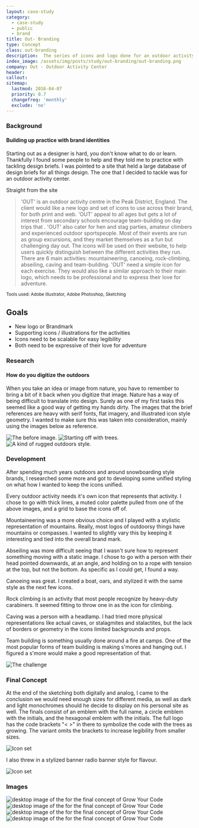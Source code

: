 ```yaml
---
layout: case-study
category:
  - case-study
  - public
  - brand
title: Out- Branding
type: Concept
class: out-branding
description:  The series of icons and logo done for an outdoor activity center. ...
index_image: /assets/img/posts/study/out-branding/out-branding.png
company: Out - Outdoor Activity Center
header:
callout:
sitemap:
  lastmod: 2016-04-07
  priority: 0.7
  changefreq: 'monthly'
  exclude: 'no'
---
```

### Background

#### Building up practice with brand identities

Starting out as a designer is hard, you don't know what to do or learn. Thankfully I found some people to help and they told me to practice with tackling design briefs. I was pointed to a site that held a large database of design briefs for all things design. The one that I decided to tackle was for an outdoor activity center.

Straight from the site
<blockquote>'OUT' is an outdoor activity centre in the Peak District, England. The client would like a new logo and set of icons to use across their brand, for both print and web. 'OUT' appeal to all ages but gets a lot of interest from secondary schools encourage team-building on day trips that . 'OUT' also cater for hen and stag parties, amateur climbers and experienced outdoor sportspeople. Most of their events are run as group excursions, and they market themselves as a fun but challenging day out. The icons will be used on their website, to help users quickly distinguish between the different activities they run. There are 6 main activities: mountaineering, canoeing, rock-climbing, abseiling, caving and team-building. 'OUT' need a simple icon for each exercise. They would also like a similar approach to their main logo, which needs to be professional and to express their love for adventure.</blockquote>

<small>Tools used: Adobe Illustrator, Adobe Photoshop, Sketching</small>

## Goals
* New logo or Brandmark
* Supporting icons / illustrations for the activities
* Icons need to be scalable for easy legibility
* Both need to be expressive of their love for adventure

### Research

#### How do you digitize the outdoors

When you take an idea or image from nature, you have to remember to bring a bit of it back when you digitize that image. Nature has a way of being difficult to translate into design. Surely as one of my first tasks this seemed like a good way of getting my hands dirty. The images that the brief references are heavy with serif fonts, flat imagery, and illustrated icon style geometry. I wanted to make sure this was taken into consideration, mainly using the images below as reference.

![The before image.]({{site.baseurl}}/assets/img/posts/study/out-branding/Park-City-by-Dann-Petty.jpg)
![Starting off with trees.]({{site.baseurl}}/assets/img/posts/study/out-branding/Adventure-by-Dan-Cedarholm.png)
![A kind of rugged outdoors style.]({{site.baseurl}}/assets/img/posts/study/out-branding/Buck-Wild-by-Jess-Caddick.jpg)

### Development

After spending much years outdoors and around snowboarding style brands, I researched some more and got to developing some unified styling on what how I wanted to keep the icons unified.

Every outdoor activity needs it's own icon that represents that activity. I chose to go with thick lines, a muted color palette pulled from one of the above images, and a grid to base the icons off of.

Mountaineering was a more obvious choice and I played with a stylistic representation of mountains. Really, most logos of outdoorsy things have mountains or compasses. I wanted to slightly vary this by keeping it interesting and tied into the overall brand mark.

Abseiling was more difficult seeing that I wasn't sure how to represent something moving with a static image. I chose to go with a person with their head pointed downwards, at an angle, and holding on to a rope with tension at the top, but not the bottom. As specific as I could get, I found a way.

Canoeing was great. I created a boat, oars, and stylized it with the same style as the next few icons.

Rock climbing is an activity that most people recognize by heavy-duty carabiners. It seemed fitting to throw one in as the icon for climbing.

Caving was a person with a headlamp. I had tried more physical representations like actual caves, or stalagmites and stalactites, but the lack of borders or geometry in the icons limited backgrounds and props.

Team building is something usually done around a fire at camps. One of the most popular forms of team building is making s'mores and hanging out. I figured a s'more would make a good representation of that.


![The challenge]({{site.baseurl}}/assets/img/posts/study/out-branding/icon-artboard.jpg)

### Final Concept

At the end of the sketching both digitally and analog, I came to the conclusion we would need enough sizes for different media, as well as dark and light monochromes should he decide to display on his personal site as well. The finals consist of an emblem with the full name, a circle emblem with the initials, and the hexagonal emblem with the initials. The full logo has the code brackets "\< \>" in there to symbolize the code with the trees as growing. The variant omits the brackets to increase legibility from smaller sizes.

![Icon set]({{site.baseurl}}/assets/img/posts/study/out-branding/out-branding-presentation.gif)

I also threw in a stylized banner radio banner style for flavour.

![Icon set]({{site.baseurl}}/assets/img/posts/study/out-branding/finals.png)

### Images

<div id="img-quilt" class="grid cf">
  <img class="grid-sizer" src="{{site.baseurl}}/assets/img/posts/study/out-branding/icon-artboard.jpg" alt="desktop image of the for the final concept of Grow Your Code" />
  <img class="grid-sizer" src="{{site.baseurl}}/assets/img/posts/study/out-branding/image.png" alt="desktop image of the for the final concept of Grow Your Code" />
  <img class="grid-sizer" src="{{site.baseurl}}/assets/img/posts/study/out-branding/out-branding-presentation.gif" alt="desktop image of the for the final concept of Grow Your Code" />
  <img class="grid-sizer" src="{{site.baseurl}}/assets/img/posts/study/out-branding/out-branding.png" alt="desktop image of the for the final concept of Grow Your Code" />
</div>
